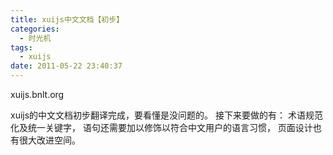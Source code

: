 ```yaml
---
title: xuijs中文文档【初步】
categories:
  - 时光机
tags:
  - xuijs
date: 2011-05-22 23:40:37
---
```


xuijs.bnlt.org

xuijs的中文文档初步翻译完成，要看懂是没问题的。
接下来要做的有：
术语规范化及统一关键字，
语句还需要加以修饰以符合中文用户的语言习惯，
页面设计也有很大改进空间。
